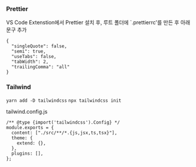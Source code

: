 ### Prettier

VS Code Extenstion에서 Prettier 설치 후,
루트 폴더에 `.prettierrc'를 만든 후 아래 문구 추가

```
{
  "singleQuote": false,
  "semi": true,
  "useTabs": false,
  "tabWidth": 2,
  "trailingComma": "all"
}
```

### Tailwind

`yarn add -D tailwindcss`
`npx tailwindcss init`

tailwind.config.js

```
/** @type {import('tailwindcss').Config} */
module.exports = {
  content: ["./src/**/*.{js,jsx,ts,tsx}"],
  theme: {
    extend: {},
  },
  plugins: [],
};
```
